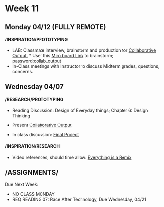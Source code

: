 # Week 11
## Monday 04/12 (FULLY REMOTE)

#### /INSPIRATION/PROTOTYPING

* LAB: Classmate interview, brainstorm and production for [Collaborative Output.](6_collab_output.md) 
      * User this [Miro board Link](https://miro.com/app/board/o9J_lLO4J-E=/) to brainstorm; password:collab_output    
* In-Class meetings with Instructor to discuss Midterm grades, questions, concerns.  


## Wednesday 04/07

#### /RESEARCH/PROTOTYPING

* Reading Discussion: Design of Everyday things; Chapter 6: Design Thinking 
* Present [Collaborative Output](6_collab_output.md) 

* In class discussion: [Final Project](Project3_Seatbelts.md)  

#### /INSPIRATION/RESEARCH 

* Video references, should time allow: [Everything is a Remix](https://vimeo.com/14912890)


## /ASSIGNMENTS/

Due Next Week:
* NO CLASS MONDAY 
* REQ READING 07: Race After Technology, Due Wednesday, 04/21
